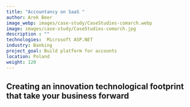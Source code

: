 ```yaml
---
title: "Accountancy on SaaS "
author: Arek Beer
image_webp: images/case-study/CaseStudies-comarch.webp
image: images/case-study/CaseStudies-comarch.jpg
description : ""
technologies:  Microsoft ASP.NET
industry: Banking
project_goal: Build platform for accounts
location: Poland
weight: 120
---
```


## Creating an innovation technological footprint that take your business forward
